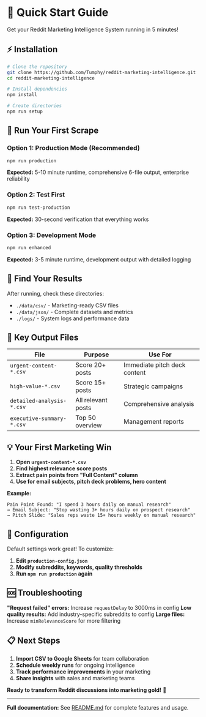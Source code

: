 # 🚀 Quick Start Guide

Get your Reddit Marketing Intelligence System running in 5 minutes!

## ⚡ Installation

```bash
# Clone the repository
git clone https://github.com/Tumphy/reddit-marketing-intelligence.git
cd reddit-marketing-intelligence

# Install dependencies
npm install

# Create directories
npm run setup
```

## 🎯 Run Your First Scrape

### Option 1: Production Mode (Recommended)
```bash
npm run production
```
**Expected:** 5-10 minute runtime, comprehensive 6-file output, enterprise reliability

### Option 2: Test First
```bash
npm run test-production
```
**Expected:** 30-second verification that everything works

### Option 3: Development Mode
```bash
npm run enhanced
```
**Expected:** 3-5 minute runtime, development output with detailed logging

## 📁 Find Your Results

After running, check these directories:
- `./data/csv/` - Marketing-ready CSV files
- `./data/json/` - Complete datasets and metrics
- `./logs/` - System logs and performance data

## 🎯 Key Output Files

| File | Purpose | Use For |
|------|---------|---------|
| `urgent-content-*.csv` | Score 20+ posts | Immediate pitch deck content |
| `high-value-*.csv` | Score 15+ posts | Strategic campaigns |
| `detailed-analysis-*.csv` | All relevant posts | Comprehensive analysis |
| `executive-summary-*.csv` | Top 50 overview | Management reports |

## 💡 Your First Marketing Win

1. **Open `urgent-content-*.csv`**
2. **Find highest relevance score posts**
3. **Extract pain points from "Full Content" column**
4. **Use for email subjects, pitch deck problems, hero content**

**Example:**
```
Pain Point Found: "I spend 3 hours daily on manual research"
→ Email Subject: "Stop wasting 3+ hours daily on prospect research"
→ Pitch Slide: "Sales reps waste 15+ hours weekly on manual research"
```

## 🔧 Configuration

Default settings work great! To customize:

1. **Edit `production-config.json`**
2. **Modify subreddits, keywords, quality thresholds**
3. **Run `npm run production` again**

## 🆘 Troubleshooting

**"Request failed" errors:** Increase `requestDelay` to 3000ms in config
**Low quality results:** Add industry-specific subreddits to config
**Large files:** Increase `minRelevanceScore` for more filtering

## 📋 Next Steps

1. **Import CSV to Google Sheets** for team collaboration
2. **Schedule weekly runs** for ongoing intelligence  
3. **Track performance improvements** in your marketing
4. **Share insights** with sales and marketing teams

**Ready to transform Reddit discussions into marketing gold!** 🎯

---

**Full documentation:** See [README.md](README.md) for complete features and usage.